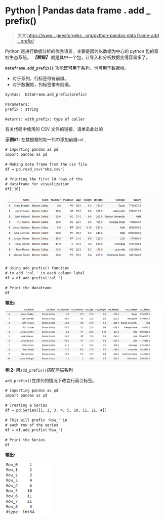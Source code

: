 # Python | Pandas data frame . add _ prefix()

> 原文:[https://www . geesforgeks . org/python-pandas-data frame-add _ prefix/](https://www.geeksforgeeks.org/python-pandas-dataframe-add_prefix/)

Python 是进行数据分析的优秀语言，主要是因为以数据为中心的 python 包的奇妙生态系统。 ***【熊猫】*** 就是其中一个包，让导入和分析数据变得容易多了。

**`Dataframe.add_prefix()`** 功能既可用于系列，也可用于数据帧。

*   对于系列，行标签带有前缀。
*   对于数据框，列标签带有前缀。

```
Syntax:  DataFrame.add_prefix(prefix)

Parameters:
prefix : string

Returns: with_prefix: type of caller

```

有关代码中使用的 CSV 文件的链接，请单击此处的

**示例#1:** 在数据框的每一列中添加前缀`col_`

```
# importing pandas as pd
import pandas as pd

# Making data frame from the csv file
df = pd.read_csv("nba.csv")

# Printing the first 10 rows of the
# dataframe for visualization
df[:10]
```

![](img/836ed1d13f8962a28804f881cfca5a18.png)

```
# Using add_prefix() function 
# to add 'col_' in each column label
df = df.add_prefix('col_')

# Print the dataframe
df 
```

**输出:**
![](img/ec1a5007173d7ae4a89d6b4d94f7c92d.png)

**例 2:** 用`add_prefix()`搭配熊猫系列

`add_prefix()`在序列的情况下改变行索引标签。

```
# importing pandas as pd
import pandas as pd

# Creating a Series 
df = pd.Series([1, 2, 3, 4, 5, 10, 11, 21, 4])

# This will prefix 'Row_' in 
# each row of the series
df = df.add_prefix('Row_')

# Print the Series
df
```

**输出:**

![](img/224b7b80ebdcfe39f29a3786932aac2a.png)